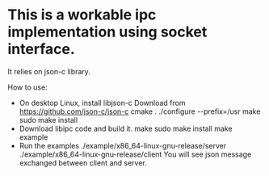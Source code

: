 # This is a workable ipc implementation using socket interface.
It relies on json-c library.

How to use:
* On desktop Linux, install libjson-c
  Download from https://github.com/json-c/json-c
  cmake .
  ./configure --prefix=/usr
  make
  sudo make install
* Download libipc code and build it.
  make
  sudo make install
  make example
* Run the examples
  ./example/x86_64-linux-gnu-release/server
  ./example/x86_64-linux-gnu-release/client
  You will see json message exchanged between client and server.
